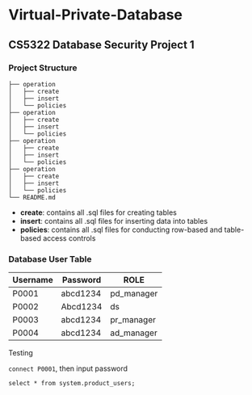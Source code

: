 # Virtual-Private-Database
## CS5322 Database Security Project 1

### Project Structure
```text
├── operation
│   ├── create
│   ├── insert
│   └── policies
├── operation
│   ├── create
│   ├── insert
│   └── policies
├── operation
│   ├── create
│   ├── insert
│   └── policies
├── operation
│   ├── create
│   ├── insert
│   └── policies
└── README.md
```
* **create**: contains all .sql files for creating tables
* **insert**: contains all .sql files for inserting data into tables
* **policies**: contains all .sql files for conducting row-based and table-based access controls

### Database User Table

| Username | Password | ROLE       |
| -------- | -------- | ---------- |
| P0001 | abcd1234 | pd_manager |
| P0002 | Abcd1234 | ds |
| P0003 | abcd1234 | pr_manager |
| P0004 | abcd1234 | ad_manager |

Testing

`connect P0001`, then input password

`select * from system.product_users;` 

